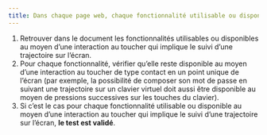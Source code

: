 ```yaml
---
title: Dans chaque page web, chaque fonctionnalité utilisable ou disponible suite à un geste basé sur le suivi d’une trajectoire sur l’écran est-elle également utilisable ou disponible suite à un contact en un point unique de l’écran (hors cas particuliers).
---
```


1. Retrouver dans le document les fonctionnalités utilisables ou disponibles au moyen d’une interaction au toucher qui implique le suivi d’une trajectoire sur l’écran.
2. Pour chaque fonctionnalité, vérifier qu’elle reste disponible au moyen d’une interaction au toucher de type contact en un point unique de l’écran (par exemple, la possibilité de composer son mot de passe en suivant une trajectoire sur un clavier virtuel doit aussi être disponible au moyen de pressions successives sur les touches du clavier).
3. Si c’est le cas pour chaque fonctionnalité utilisable ou disponible au moyen d’une interaction au toucher qui implique le suivi d’une trajectoire sur l’écran, **le test est validé**.